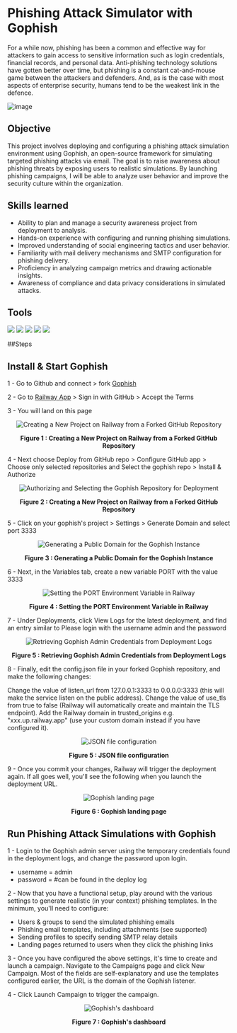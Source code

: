 # Phishing Attack Simulator with Gophish

For a while now, phishing has been a common and effective way for attackers to gain access to sensitive information such as login credentials, financial records, and personal data. Anti-phishing technology solutions have gotten better over time, but phishing is a constant cat-and-mouse game between the attackers and defenders. And, as is the case with most aspects of enterprise security, humans tend to be the weakest link in the defence.

![image](https://github.com/user-attachments/assets/45e4933b-7950-4970-9fa5-df30982c2f48)

## Objective

This project involves deploying and configuring a phishing attack simulation environment using Gophish, an open-source framework for simulating targeted phishing attacks via email. The goal is to raise awareness about phishing threats by exposing users to realistic simulations. By launching phishing campaigns, I will be able to analyze user behavior and improve the security culture within the organization.

## Skills learned
- Ability to plan and manage a security awareness project from deployment to analysis.
- Hands-on experience with configuring and running phishing simulations.
- Improved understanding of social engineering tactics and user behavior.
- Familiarity with mail delivery mechanisms and SMTP configuration for phishing delivery.
- Proficiency in analyzing campaign metrics and drawing actionable insights.
- Awareness of compliance and data privacy considerations in simulated attacks.

## Tools
<div>

<img src="https://img.shields.io/badge/Gophish-Phishing_Framework-005f87?style=for-the-badge&logo=gnometerminal&logoColor=white" />
<img src="https://img.shields.io/badge/Docker-Container_Tech-2496ED?style=for-the-badge&logo=docker&logoColor=white" />
<img src="https://img.shields.io/badge/Railway-Cloud_Deployment-0B0D0E?style=for-the-badge&logo=railway&logoColor=white" />
<img src="https://img.shields.io/badge/SMTP-Mail_Server_Config-EA4335?style=for-the-badge&logo=gmail&logoColor=white" />
<img src="https://img.shields.io/badge/Gophish_Dashboard-Campaign_Tracking-F4B400?style=for-the-badge&logo=googleanalytics&logoColor=white" />

</div>

##Steps

## Install & Start Gophish 
1 - Go to Github and connect > fork <a href="https://github.com/gophish/gophish">Gophish</a>

2 - Go to <a href="https://railway.app/">Railway App</a> > Sign in with GitHub > Accept the Terms

3 - You will land on this page 

<p align="center">
  <img src="https://github.com/user-attachments/assets/5ddcff68-1c1f-40b2-b984-f959af3390d4" alt="Creating a New Project on Railway from a Forked GitHub Repository" />
</p>
<p align="center"><b>Figure 1 : Creating a New Project on Railway from a Forked GitHub Repository</b></p>

4 - Next choose Deploy from GitHub repo > Configure GitHub app > Choose only selected repositories and Select the gophish repo > Install & Authorize

<p align="center">
  <img src="https://github.com/user-attachments/assets/71c38b01-796d-4c87-b8e2-e47ef79e69ab" alt="Authorizing and Selecting the Gophish Repository for Deployment" />
</p>
<p align="center"><b>Figure 2 : Creating a New Project on Railway from a Forked GitHub Repository</b></p>
    
5 - Click on your gophish's project > Settings > Generate Domain and select port 3333

<p align="center">
  <img src="https://github.com/user-attachments/assets/08242aaf-29de-4393-b897-20d6b22e4f39" alt="Generating a Public Domain for the Gophish Instance" />
</p>
<p align="center"><b>Figure 3 : Generating a Public Domain for the Gophish Instance</b></p>

6 - Next, in the Variables tab, create a new variable PORT with the value 3333

<p align="center">
  <img src="https://github.com/user-attachments/assets/46c46f57-681f-49f9-8d60-560a5a0ee3bb)" alt="Setting the PORT Environment Variable in Railway" />
</p>
<p align="center"><b>Figure 4 : Setting the PORT Environment Variable in Railway</b></p>

7 - Under Deployments, click View Logs for the latest deployment, and find an entry similar to Please login with the username admin and the password
<p align="center">
  <img src="https://github.com/user-attachments/assets/6b318532-a111-46e3-adc7-3036a885bf40" alt="Retrieving Gophish Admin Credentials from Deployment Logs" />
</p>
<p align="center"><b>Figure 5 : Retrieving Gophish Admin Credentials from Deployment Logs</b></p>

8 - Finally, edit the config.json file in your forked Gophish repository, and make the following changes:

Change the value of listen_url from 127.0.0.1:3333 to 0.0.0.0:3333 (this will make the service listen on the public address).
Change the value of use_tls from true to false (Railway will automatically create and maintain the TLS endpoint).
Add the Railway domain in trusted_origins e.g. "xxx.up.railway.app" (use your custom domain instead if you have configured it).

<p align="center">
  <img src="https://github.com/user-attachments/assets/6996abdd-f0ff-4b19-b52a-c72d8a6e4345" alt="JSON file configuration" />
</p>
<p align="center"><b>Figure 5 : JSON file configuration</b></p>

9 - Once you commit your changes, Railway will trigger the deployment again. If all goes well, you'll see the following when you launch the deployment URL.

<p align="center">
  <img src="https://github.com/user-attachments/assets/06cc86ab-3482-4d6b-bd52-7bb24792a898" alt="Gophish landing page" />
</p>
<p align="center"><b>Figure 6 : Gophish landing page</b></p>

## Run Phishing Attack Simulations with Gophish
1 - Login to the Gophish admin server using the temporary credentials found in the deployment logs, and change the password upon login.
- username = admin 
- password = #can be found in the deploy log

2 - Now that you have a functional setup, play around with the various settings to generate realistic (in your context) phishing templates. In the minimum, you'll need to configure:

- Users & groups to send the simulated phishing emails
- Phishing email templates, including attachments (see supported)
- Sending profiles to specify sending SMTP relay details
- Landing pages returned to users when they click the phishing links

3 - Once you have configured the above settings, it's time to create and launch a campaign. Navigate to the Campaigns page and click New Campaign. Most of the fields are self-explanatory and use the templates configured earlier, the URL is the domain of the Gophish listener.

4 - Click Launch Campaign to trigger the campaign.

<p align="center">
  <img src="https://github.com/user-attachments/assets/5459923c-2bae-4e2e-83bd-2bab21f2428d" alt="Gophish's dashboard" />
</p>
<p align="center"><b>Figure 7 : Gophish's dashboard</b></p>

